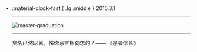 #  

<div class="grid cards" markdown>

-   :material-clock-fast:{ .lg .middle } 2015.3.1

    ---

    <a><img alt="master-graduation" loading="lazy" src="../img/20150301.jpg" /></a>

    ---

    臭名已然昭著，怯你恶言相向怎的？—— 《愚者信长》

</div>
